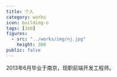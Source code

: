 ```yaml
---
title: 个人
category: works
icon: building-o
tags: [Job]
figures:
  - src: "../works/img/nj.jpg"
    height: 300
public: false
---
```


2013年6月毕业于南京，现职前端开发工程师。

